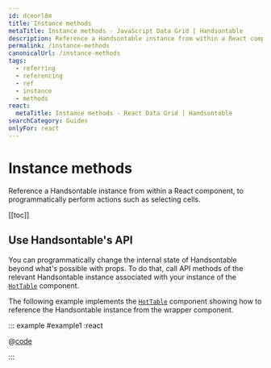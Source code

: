 ```yaml
---
id: dceorl8m
title: Instance methods
metaTitle: Instance methods - JavaScript Data Grid | Handsontable
description: Reference a Handsontable instance from within a React component, to programmatically perform actions such as selecting cells.
permalink: /instance-methods
canonicalUrl: /instance-methods
tags:
  - referring
  - referencing
  - ref
  - instance
  - methods
react:
  metaTitle: Instance methods - React Data Grid | Handsontable
searchCategory: Guides
onlyFor: react
---
```


# Instance methods

Reference a Handsontable instance from within a React component, to programmatically perform actions such as selecting cells.

[[toc]]

## Use Handsontable's API

You can programmatically change the internal state of Handsontable beyond what's possible with props. To do that, call API methods of the relevant Handsontable instance associated with your instance of the [`HotTable`](@/guides/getting-started/installation/installation.md#_4-use-the-hottable-component) component.

The following example implements the [`HotTable`](@/guides/getting-started/installation/installation.md#_4-use-the-hottable-component) component showing how to reference the Handsontable instance from the wrapper component.

::: example #example1 :react

@[code](@/content/guides/getting-started/react-methods/react/example1.jsx)

:::
